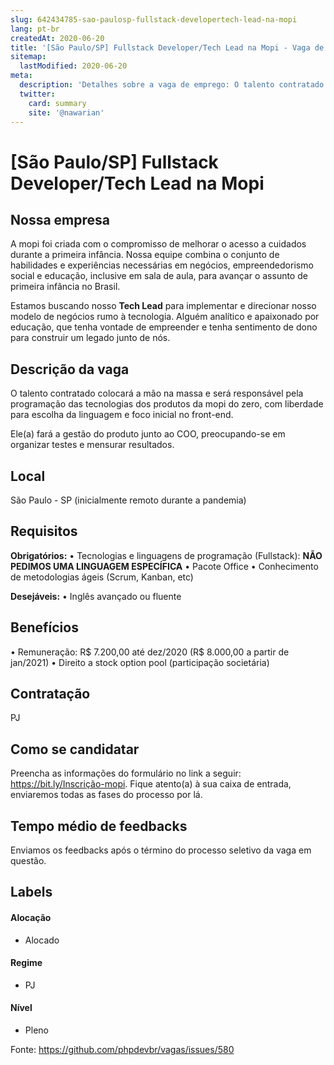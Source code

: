 ```yaml
---
slug: 642434785-sao-paulosp-fullstack-developertech-lead-na-mopi
lang: pt-br
createdAt: 2020-06-20
title: '[São Paulo/SP] Fullstack Developer/Tech Lead na Mopi - Vaga de Emprego'
sitemap:
  lastModified: 2020-06-20
meta:
  description: 'Detalhes sobre a vaga de emprego: O talento contratado colocará a mão na massa e será responsável pela programação das tecnologias dos produtos da mopi do zero, com liberdade para escolha da linguagem e foco inicial no front-end. Ele(a) fará a gestão do produto junto ao COO, preocupando-se em organizar testes e mensurar resultados.'
  twitter:
    card: summary
    site: '@nawarian'
---
```


# [São Paulo/SP] Fullstack Developer/Tech Lead na Mopi

## Nossa empresa

A mopi foi criada com o compromisso de melhorar o acesso a cuidados durante a primeira infância. Nossa equipe combina o conjunto de habilidades e experiências necessárias em negócios, empreendedorismo social e educação, inclusive em sala de aula, para avançar o assunto de primeira infância no Brasil.

Estamos buscando nosso **Tech Lead** para implementar e direcionar nosso modelo de negócios rumo à tecnologia. Alguém analítico e apaixonado por educação, que tenha vontade de empreender e tenha sentimento de dono para construir um legado junto de nós.

## Descrição da vaga

O talento contratado colocará a mão na massa e será responsável pela programação das tecnologias dos produtos da mopi do zero, com liberdade para escolha da linguagem e foco inicial no front-end.

Ele(a) fará a gestão do produto junto ao COO, preocupando-se em organizar testes e mensurar resultados.

## Local

São Paulo - SP (inicialmente remoto durante a pandemia)

## Requisitos

**Obrigatórios:**
• Tecnologias e linguagens de programação (Fullstack): **NÃO PEDIMOS UMA LINGUAGEM ESPECÍFICA**
• Pacote Office
• Conhecimento de metodologias ágeis (Scrum, Kanban, etc)

**Desejáveis:**
• Inglês avançado ou fluente

## Benefícios

• Remuneração: R$ 7.200,00 até dez/2020 (R$ 8.000,00 a partir de jan/2021)
• Direito a stock option pool (participação societária)

## Contratação

PJ 

## Como se candidatar

Preencha as informações do formulário no link a seguir: https://bit.ly/Inscrição-mopi. Fique atento(a) à sua caixa de entrada, enviaremos todas as fases do processo por lá.

## Tempo médio de feedbacks

Enviamos os feedbacks após o término do processo seletivo da vaga em questão.

## Labels
<!-- retire os labels que não fazem sentido à vaga -->

#### Alocação
- Alocado

#### Regime
- PJ

#### Nível
- Pleno

Fonte: https://github.com/phpdevbr/vagas/issues/580